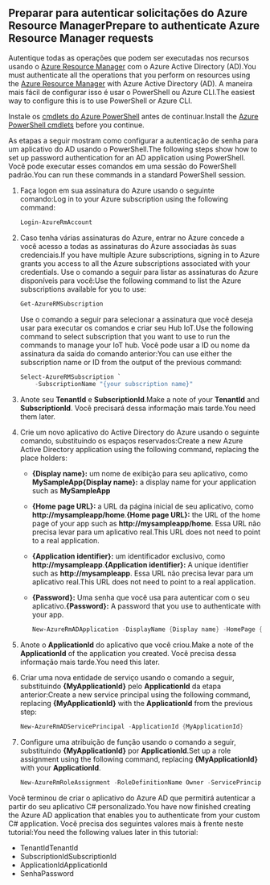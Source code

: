 ## <a name="prepare-to-authenticate-azure-resource-manager-requests"></a><span data-ttu-id="95dd4-101">Preparar para autenticar solicitações do Azure Resource Manager</span><span class="sxs-lookup"><span data-stu-id="95dd4-101">Prepare to authenticate Azure Resource Manager requests</span></span>
<span data-ttu-id="95dd4-102">Autentique todas as operações que podem ser executadas nos recursos usando o [Azure Resource Manager][lnk-authenticate-arm] com o Azure Active Directory (AD).</span><span class="sxs-lookup"><span data-stu-id="95dd4-102">You must authenticate all the operations that you perform on resources using the [Azure Resource Manager][lnk-authenticate-arm] with Azure Active Directory (AD).</span></span> <span data-ttu-id="95dd4-103">A maneira mais fácil de configurar isso é usar o PowerShell ou Azure CLI.</span><span class="sxs-lookup"><span data-stu-id="95dd4-103">The easiest way to configure this is to use PowerShell or Azure CLI.</span></span>

<span data-ttu-id="95dd4-104">Instale os [cmdlets do Azure PowerShell][lnk-powershell-install] antes de continuar.</span><span class="sxs-lookup"><span data-stu-id="95dd4-104">Install the [Azure PowerShell cmdlets][lnk-powershell-install] before you continue.</span></span>

<span data-ttu-id="95dd4-105">As etapas a seguir mostram como configurar a autenticação de senha para um aplicativo do AD usando o PowerShell.</span><span class="sxs-lookup"><span data-stu-id="95dd4-105">The following steps show how to set up password authentication for an AD application using PowerShell.</span></span> <span data-ttu-id="95dd4-106">Você pode executar esses comandos em uma sessão do PowerShell padrão.</span><span class="sxs-lookup"><span data-stu-id="95dd4-106">You can run these commands in a standard PowerShell session.</span></span>

1. <span data-ttu-id="95dd4-107">Faça logon em sua assinatura do Azure usando o seguinte comando:</span><span class="sxs-lookup"><span data-stu-id="95dd4-107">Log in to your Azure subscription using the following command:</span></span>

    ```powershell
    Login-AzureRmAccount
    ```

1. <span data-ttu-id="95dd4-108">Caso tenha várias assinaturas do Azure, entrar no Azure concede a você acesso a todas as assinaturas do Azure associadas às suas credenciais.</span><span class="sxs-lookup"><span data-stu-id="95dd4-108">If you have multiple Azure subscriptions, signing in to Azure grants you access to all the Azure subscriptions associated with your credentials.</span></span> <span data-ttu-id="95dd4-109">Use o comando a seguir para listar as assinaturas do Azure disponíveis para você:</span><span class="sxs-lookup"><span data-stu-id="95dd4-109">Use the following command to list the Azure subscriptions available for you to use:</span></span>

    ```powershell
    Get-AzureRMSubscription
    ```

    <span data-ttu-id="95dd4-110">Use o comando a seguir para selecionar a assinatura que você deseja usar para executar os comandos e criar seu Hub IoT.</span><span class="sxs-lookup"><span data-stu-id="95dd4-110">Use the following command to select subscription that you want to use to run the commands to manage your IoT hub.</span></span> <span data-ttu-id="95dd4-111">Você pode usar a ID ou nome da assinatura da saída do comando anterior:</span><span class="sxs-lookup"><span data-stu-id="95dd4-111">You can use either the subscription name or ID from the output of the previous command:</span></span>

    ```powershell
    Select-AzureRMSubscription `
        -SubscriptionName "{your subscription name}"
    ```

2. <span data-ttu-id="95dd4-112">Anote seu **TenantId** e **SubscriptionId**.</span><span class="sxs-lookup"><span data-stu-id="95dd4-112">Make a note of your **TenantId** and **SubscriptionId**.</span></span> <span data-ttu-id="95dd4-113">Você precisará dessa informação mais tarde.</span><span class="sxs-lookup"><span data-stu-id="95dd4-113">You need them later.</span></span>
3. <span data-ttu-id="95dd4-114">Crie um novo aplicativo do Active Directory do Azure usando o seguinte comando, substituindo os espaços reservados:</span><span class="sxs-lookup"><span data-stu-id="95dd4-114">Create a new Azure Active Directory application using the following command, replacing the place holders:</span></span>
   
   * <span data-ttu-id="95dd4-115">**{Display name}:** um nome de exibição para seu aplicativo, como **MySampleApp**</span><span class="sxs-lookup"><span data-stu-id="95dd4-115">**{Display name}:** a display name for your application such as **MySampleApp**</span></span>
   * <span data-ttu-id="95dd4-116">**{Home page URL}:** a URL da página inicial de seu aplicativo, como **http://mysampleapp/home**.</span><span class="sxs-lookup"><span data-stu-id="95dd4-116">**{Home page URL}:** the URL of the home page of your app such as **http://mysampleapp/home**.</span></span> <span data-ttu-id="95dd4-117">Essa URL não precisa levar para um aplicativo real.</span><span class="sxs-lookup"><span data-stu-id="95dd4-117">This URL does not need to point to a real application.</span></span>
   * <span data-ttu-id="95dd4-118">**{Application identifier}:** um identificador exclusivo, como **http://mysampleapp**.</span><span class="sxs-lookup"><span data-stu-id="95dd4-118">**{Application identifier}:** A unique identifier such as **http://mysampleapp**.</span></span> <span data-ttu-id="95dd4-119">Essa URL não precisa levar para um aplicativo real.</span><span class="sxs-lookup"><span data-stu-id="95dd4-119">This URL does not need to point to a real application.</span></span>
   * <span data-ttu-id="95dd4-120">**{Password}:** Uma senha que você usa para autenticar com o seu aplicativo.</span><span class="sxs-lookup"><span data-stu-id="95dd4-120">**{Password}:** A password that you use to authenticate with your app.</span></span>
     
     ```powershell
     New-AzureRmADApplication -DisplayName {Display name} -HomePage {Home page URL} -IdentifierUris {Application identifier} -Password {Password}
     ```
4. <span data-ttu-id="95dd4-121">Anote o **ApplicationId** do aplicativo que você criou.</span><span class="sxs-lookup"><span data-stu-id="95dd4-121">Make a note of the **ApplicationId** of the application you created.</span></span> <span data-ttu-id="95dd4-122">Você precisa dessa informação mais tarde.</span><span class="sxs-lookup"><span data-stu-id="95dd4-122">You need this later.</span></span>
5. <span data-ttu-id="95dd4-123">Criar uma nova entidade de serviço usando o comando a seguir, substituindo **{MyApplicationId}** pelo **ApplicationId** da etapa anterior:</span><span class="sxs-lookup"><span data-stu-id="95dd4-123">Create a new service principal using the following command, replacing **{MyApplicationId}** with the **ApplicationId** from the previous step:</span></span>
   
    ```powershell
    New-AzureRmADServicePrincipal -ApplicationId {MyApplicationId}
    ```
6. <span data-ttu-id="95dd4-124">Configure uma atribuição de função usando o comando a seguir, substituindo **{MyApplicationId}** por **ApplicationId**.</span><span class="sxs-lookup"><span data-stu-id="95dd4-124">Set up a role assignment using the following command, replacing **{MyApplicationId}** with your **ApplicationId**.</span></span>
   
    ```powershell
    New-AzureRmRoleAssignment -RoleDefinitionName Owner -ServicePrincipalName {MyApplicationId}
    ```

<span data-ttu-id="95dd4-125">Você terminou de criar o aplicativo do Azure AD que permitirá autenticar a partir do seu aplicativo C# personalizado.</span><span class="sxs-lookup"><span data-stu-id="95dd4-125">You have now finished creating the Azure AD application that enables you to authenticate from your custom C# application.</span></span> <span data-ttu-id="95dd4-126">Você precisa dos seguintes valores mais à frente neste tutorial:</span><span class="sxs-lookup"><span data-stu-id="95dd4-126">You need the following values later in this tutorial:</span></span>

* <span data-ttu-id="95dd4-127">TenantId</span><span class="sxs-lookup"><span data-stu-id="95dd4-127">TenantId</span></span>
* <span data-ttu-id="95dd4-128">SubscriptionId</span><span class="sxs-lookup"><span data-stu-id="95dd4-128">SubscriptionId</span></span>
* <span data-ttu-id="95dd4-129">ApplicationId</span><span class="sxs-lookup"><span data-stu-id="95dd4-129">ApplicationId</span></span>
* <span data-ttu-id="95dd4-130">Senha</span><span class="sxs-lookup"><span data-stu-id="95dd4-130">Password</span></span>

[lnk-authenticate-arm]: https://msdn.microsoft.com/library/azure/dn790557.aspx
[lnk-powershell-install]: https://docs.microsoft.com/powershell/azure/install-azurerm-ps
